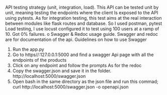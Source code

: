 API testing strategy (unit, integration, load).
This API can be tested unit by unit, meaning testing the endpoints where the client Is exposed to the API using pytests. 
As for integration testing, this test aims at the real interaction between modules like flask routes and database. So I used postman, pytest
Load testing, I use locust configured it to test using 100 users at a ramp of 10. Got 0% failures.
o	Swagger & Redoc usage guide.
Swagger and redoc are for documentation of the api.
Guidelines on how to use Swagger
1.	Run the app.py
2.	Go to https//:127.0.0.1:5000 and find a swagger Api page with all the endpoints of the products
3.	Click on any endpoint and follow the prompts
As for the redoc
1.	Copy the swagger.json and save it in the folder. http://localhost:5000/swagger.json
2.	Open bash in the same directory as the json file and run this commad;
curl http://localhost:5000/swagger.json -o openapi.json

